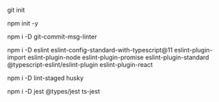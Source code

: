 git init

npm init -y

npm i -D git-commit-msg-linter

npm i -D eslint eslint-config-standard-with-typescript@11 eslint-plugin-import eslint-plugin-node eslint-plugin-promise eslint-plugin-standard @typescript-eslint/eslint-plugin eslint-plugin-react

npm i -D lint-staged husky

npm i -D jest @types/jest ts-jest
